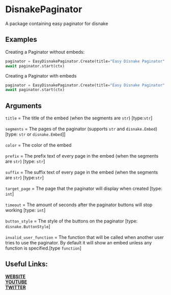 # DisnakePaginator
A package containing easy paginator for disnake

## Examples
Creating a Paginator without embeds:
```py
paginator = EasyDisnakePaginator.Create(title="Easy Disnake Paginator", segments=["1st message", "2nd messagge"], color=0x00ff00)
await paginator.start(ctx)

```

Creating a Paginator with embeds
```py
paginator = EasyDisnakePaginator.Create(title="Easy Disnake Paginator", segments=[embed1, embed2], color=0x00ff00)
await paginator.start(ctx)
```

## Arguments
`title` = The title of the embed (when the segments are `str`) [type:`str`]\
\
`segments` = The pages of the paginator (supports `str` and `disnake.Embed`) [type: `str` or `disnake.Embed`]]\
\
`color` = The color of the embed\
\
`prefix` = The prefix text of every page in the embed (when the segments are `str`) [type: `str`]\
\
`suffix` = The suffix text of every page in the embed (when the segments are `str`) [type:`str`]\
\
`target_page` = The page that the paginator will display when created [type: `int`]\
\
`timeout` = The amount of seconds after the paginator buttons will stop working [type: `int`]\
\
`button_style` = The style of the buttons on the paginator [type: `disnake.ButtonStyle`]\
\
`invalid_user_function` = The function that will be called when another user tries to use the paginator. By default it will show an embed unless any function is specified.[type `function`]
## Useful Links:
**[WEBSITE](https://zealtyro.com)**\
**[YOUTUBE](https://youtube.com/ZealTyro)**\
**[TWITTER](https://twitter.com/MahediZaber)**
